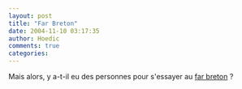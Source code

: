 ```yaml
---
layout: post
title: "Far Breton"
date: 2004-11-10 03:17:35
author: Hoedic
comments: true
categories: 
---
```



Mais alors, y a-t-il eu des personnes pour s'essayer au [far breton](1107) ?